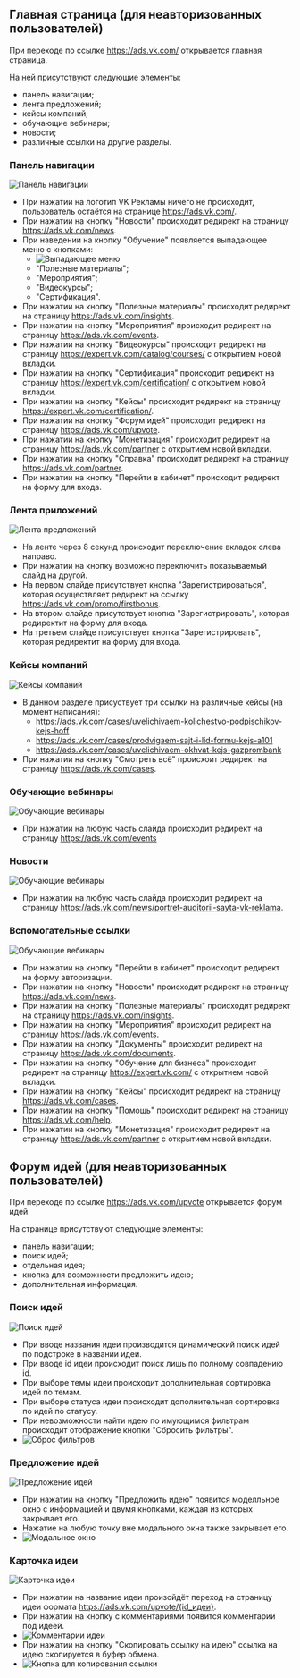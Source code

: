 ## Главная страница (для неавторизованных пользователей)

При переходе по ссылке https://ads.vk.com/ открывается главная страница.

На ней присутствуют следующие элементы:

- панель навигации;
- лента предложений;
- кейсы компаний;
- обучающие вебинары;
- новости;
- различные ссылки на другие разделы.

### Панель навигации

![Панель навигации](./img/1.png)

- При нажатии на логотип VK Рекламы ничего не происходит, пользователь остаётся на странице https://ads.vk.com/.
- При нажатии на кнопку "Новости" происходит редирект на страницу https://ads.vk.com/news.
- При наведении на кнопку "Обучение" появляется выпадающее меню с кнопками:
  - ![Выпадающее меню](./img/2.png)
  - "Полезные материалы";
  - "Мероприятия";
  - "Видеокурсы";
  - "Сертификация".
- При нажатии на кнопку "Полезные материалы" происходит редирект на страницу https://ads.vk.com/insights.
- При нажатии на кнопку "Мероприятия" происходит редирект на страницу https://ads.vk.com/events.
- При нажатии на кнопку "Видеокурсы" происходит редирект на страницу https://expert.vk.com/catalog/courses/ с открытием новой вкладки.
- При нажатии на кнопку "Сертификация" происходит редирект на страницу https://expert.vk.com/certification/ с открытием новой вкладки.
- При нажатии на кнопку "Кейсы" происходит редирект на страницу https://expert.vk.com/certification/.
- При нажатии на кнопку "Форум идей" происходит редирект на страницу https://ads.vk.com/upvote.
- При нажатии на кнопку "Монетизация" происходит редирект на страницу https://ads.vk.com/partner с открытием новой вкладки.
- При нажатии на кнопку "Справка" происходит редирект на страницу https://ads.vk.com/partner.
- При нажатии на кнопку "Перейти в кабинет" происходит редирект на форму для входа.

### Лента приложений

![Лента предложений](./img/3.png)

- На ленте через 8 секунд происходит переключение вкладок слева направо.
- При нажатии на кнопку возможно переключить показываемый слайд на другой.
- На первом слайде присутствует кнопка "Зарегистрироваться", которая осуществляет редирект на ссылку https://ads.vk.com/promo/firstbonus.
- На втором слайде присутствует кнопка "Зарегистрировать", которая редиректит на форму для входа.
- На третьем слайде присутствует кнопка "Зарегистрировать", которая редиректит на форму для входа.

### Кейсы компаний

![Кейсы компаний](./img/4.png)

- В данном разделе присуствует три ссылки на различные кейсы (на момент написания):
  - https://ads.vk.com/cases/uvelichivaem-kolichestvo-podpischikov-kejs-hoff
  - https://ads.vk.com/cases/prodvigaem-sajt-i-lid-formu-kejs-a101
  - https://ads.vk.com/cases/uvelichivaem-okhvat-kejs-gazprombank
- При нажатии на кнопку "Смотреть всё" происхоит редирект на страницу https://ads.vk.com/cases.

### Обучающие вебинары

![Обучающие вебинары](./img/5.png)

- При нажатии на любую часть слайда происходит редирект на страницу https://ads.vk.com/events

### Новости

![Обучающие вебинары](./img/6.png)

- При нажатии на любую часть слайда происходит редирект на страницу https://ads.vk.com/news/portret-auditorii-sayta-vk-reklama.

### Вспомогательные ссылки

![Обучающие вебинары](./img/7.png)

- При нажатии на кнопку "Перейти в кабинет" происходит редирект на форму авторизации.
- При нажатии на кнопку "Новости" происходит редирект на страницу https://ads.vk.com/news.
- При нажатии на кнопку "Полезные материалы" происходит редирект на страницу https://ads.vk.com/insights.
- При нажатии на кнопку "Мероприятия" происходит редирект на страницу https://ads.vk.com/events.
- При нажатии на кнопку "Документы" происходит редирект на страницу https://ads.vk.com/documents.
- При нажатии на кнопку "Обучение для бизнеса" происходит редирект на страницу https://expert.vk.com/ с открытием новой вкладки.
- При нажатии на кнопку "Кейсы" происходит редирект на страницу https://ads.vk.com/cases.
- При нажатии на кнопку "Помощь" происходит редирект на страницу https://ads.vk.com/help.
- При нажатии на кнопку "Монетизация" происходит редирект на страницу https://ads.vk.com/partner с открытием новой вкладки.

## Форум идей (для неавторизованных пользователей)

При переходе по ссылке https://ads.vk.com/upvote открывается форум идей.

На странице присутствуют следующие элементы:

- панель навигации;
- поиск идей;
- отдельная идея;
- кнопка для возможности предложить идею;
- дополнительная информация.

### Поиск идей

![Поиск идей](./img/8.png)

- При вводе названия идеи производится динамический поиск идей по подстроке в названии идеи.
- При вводе id идеи происходит поиск лишь по полному совпадению id.
- При выборе темы идеи происходит дополнительная сортировка идей по темам.
- При выборе статуса идеи происходит дополнительная сортировка по идей по статусу.
- При невозможности найти идею по имующимся фильтрам происходит отображение кнопки "Сбросить фильтры".
- ![Сброс фильтров](./img/9.png)

### Предложение идей

![Предложение идей](./img/10.png)

- При нажатии на кнопку "Предложить идею" появится моделльное окно с информацией и двумя кнопками, каждая из которых закрывает его.
- Нажатие на любую точку вне модального окна также закрывает его.
- ![Модальное окно](./img/11.png)

### Карточка идеи

![Карточка идеи](./img/12.png)

- При нажатии на название идеи произойдёт переход на страницу идеи формата https://ads.vk.com/upvote/{id_идеи}.
- При нажатии на кнопку с комментариями появится комментарии под идеей.
- ![Комментарии идеи](./img/13.png)
- При нажатии на кнопку "Скопировать ссылку на идею" ссылка на идею скопируется в буфер обмена.
- ![Кнопка для копирования ссылки](./img/13.png)
